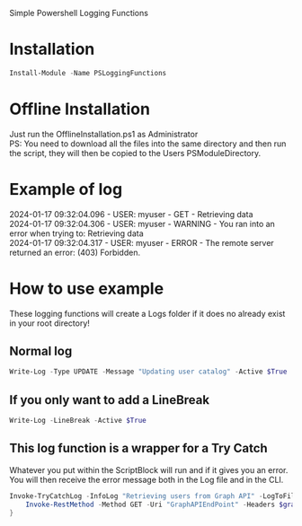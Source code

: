 Simple Powershell Logging Functions

# Installation
```powershell 
Install-Module -Name PSLoggingFunctions
```

# Offline Installation
Just run the OfflineInstallation.ps1 as Administrator<br>
PS: You need to download all the files into the same directory and then run the script, they will then be copied to the Users PSModuleDirectory.

# Example of log
2024-01-17 09:32:04.096 - USER: myuser - GET - Retrieving data<br>
2024-01-17 09:32:04.306 - USER: myuser - WARNING - You ran into an error when trying to: Retrieving data<br>
2024-01-17 09:32:04.317 - USER: myuser - ERROR - The remote server returned an error: (403) Forbidden.

# How to use example
These logging functions will create a Logs folder if it does no already exist in your root directory!

## Normal log
```powershell
Write-Log -Type UPDATE -Message "Updating user catalog" -Active $True
```

## If you only want to add a LineBreak
```powershell
Write-Log -LineBreak -Active $True
```

## This log function is a wrapper for a Try Catch
Whatever you put within the ScriptBlock will run and if it gives you an error.<br>You will then receive the error message both in the Log file and in the CLI.
```powershell
Invoke-TryCatchLog -InfoLog "Retrieving users from Graph API" -LogToFile $True -ScriptBlock {
    Invoke-RestMethod -Method GET -Uri "GraphAPIEndPoint" -Headers $graphAuthenticationHeader
}
```

